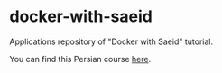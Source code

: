 # docker-with-saeid

Applications repository of "Docker with Saeid" tutorial.

You can find this Persian course [here](https://b9t.ir/دوره-داکر-با-سعید).
